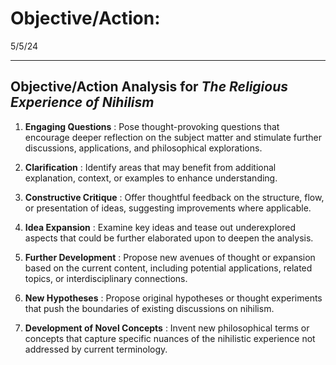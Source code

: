 # Objective/Action:

5/5/24

* * *

## Objective/Action Analysis for _The Religious Experience of Nihilism_

1. **Engaging Questions** : Pose thought-provoking questions that encourage deeper reflection on the subject matter and stimulate further discussions, applications, and philosophical explorations.

2. **Clarification** : Identify areas that may benefit from additional explanation, context, or examples to enhance understanding. 

3. **Constructive Critique** : Offer thoughtful feedback on the structure, flow, or presentation of ideas, suggesting improvements where applicable.

4. **Idea Expansion** : Examine key ideas and tease out underexplored aspects that could be further elaborated upon to deepen the analysis.

5. **Further Development** : Propose new avenues of thought or expansion based on the current content, including potential applications, related topics, or interdisciplinary connections. 

6. **New Hypotheses** : Propose original hypotheses or thought experiments that push the boundaries of existing discussions on nihilism.

7. **Development of Novel Concepts** : Invent new philosophical terms or concepts that capture specific nuances of the nihilistic experience not addressed by current terminology.


